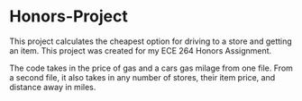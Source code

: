# Honors-Project

This project calculates the cheapest option for driving to a store and getting an item. This project was created for my ECE 264 Honors Assignment.

The code takes in the price of gas and a cars gas milage from one file. From a second file, it also takes in any number of stores, their item price, and distance away in miles.
